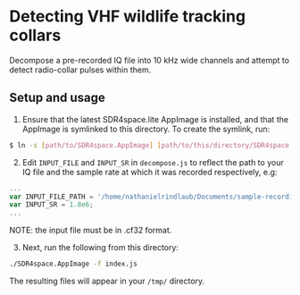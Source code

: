 # Detecting VHF wildlife tracking collars
Decompose a pre-recorded IQ file into 10 kHz wide channels and attempt to 
detect radio-collar pulses within them.

## Setup and usage

1. Ensure that the latest SDR4space.lite AppImage is installed, and that the 
AppImage is symlinked to this directory. To create the symlink, run:

```bash
$ ln -s [path/to/SDR4space.AppImage] [path/to/this/directory/SDR4space.AppImage]
```

2. Edit `INPUT_FILE` and `INPUT_SR` in `decompose.js` to reflect the path 
to your IQ file and the sample rate at which it was recorded respectively, e.g: 

```javascript
...
var INPUT_FILE_PATH = '/home/nathanielrindlaub/Documents/sample-recordings/gqrx_20211016_120649_166306800_1800000_fc.cf32';
var INPUT_SR = 1.8e6;
...
```

NOTE: the input file must be in .cf32 format.

3. Next, run the following from this directory:

```bash
./SDR4space.AppImage -f index.js
```

The resulting files will appear in your `/tmp/` directory.